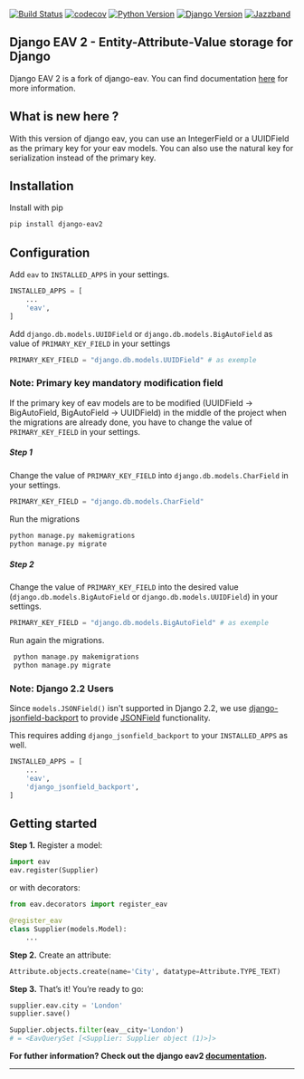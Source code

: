 [![Build Status](https://github.com/jazzband/django-eav2/actions/workflows/test.yml/badge.svg)](https://github.com/jazzband/django-eav2/actions/workflows/test.yml)
[![codecov](https://codecov.io/gh/jazzband/django-eav2/branch/master/graph/badge.svg?token=BJk3zS22BS)](https://codecov.io/gh/jazzband/django-eav2)
[![Python Version](https://img.shields.io/pypi/pyversions/django-eav2.svg)](https://pypi.org/project/django-eav2/)
[![Django Version](https://img.shields.io/pypi/djversions/django-eav2.svg?color=green)](https://pypi.org/project/django-eav2/)
[![Jazzband](https://jazzband.co/static/img/badge.svg)](https://jazzband.co/)

## Django EAV 2 - Entity-Attribute-Value storage for Django

Django EAV 2 is a fork of django-eav. You can find documentation <a href="https://django-eav2.rtfd.io">here</a> for more information.

## What is new here ?

With this version of django eav, you can use an IntegerField or a UUIDField as the primary key for your eav models.
You can also use the natural key for serialization instead of the primary key.


## Installation

Install with pip

```bash
pip install django-eav2
```

## Configuration

Add `eav` to `INSTALLED_APPS` in your settings.

```python
INSTALLED_APPS = [
    ...
    'eav',
]
```

Add `django.db.models.UUIDField` or `django.db.models.BigAutoField` as value of `PRIMARY_KEY_FIELD` in your settings

``` python
PRIMARY_KEY_FIELD = "django.db.models.UUIDField" # as exemple
```
### Note: Primary key mandatory modification field

If the primary key of eav models are to be modified (UUIDField -> BigAutoField, BigAutoField -> UUIDField) in the middle of the project when the migrations are already done, you have to change the value of `PRIMARY_KEY_FIELD` in your settings.

##### Step 1
 Change the value of `PRIMARY_KEY_FIELD` into `django.db.models.CharField` in your settings.

 ```python
 PRIMARY_KEY_FIELD = "django.db.models.CharField"
 ```

 Run the migrations

 ```bash
 python manage.py makemigrations
 python manage.py migrate
 ```

##### Step 2
 Change the value of `PRIMARY_KEY_FIELD` into the desired value (`django.db.models.BigAutoField` or `django.db.models.UUIDField`) in your settings.

 ```python
 PRIMARY_KEY_FIELD = "django.db.models.BigAutoField" # as exemple
 ```

  Run again the migrations.

```bash
 python manage.py makemigrations
 python manage.py migrate
 ```

### Note: Django 2.2 Users

Since `models.JSONField()` isn't supported in Django 2.2, we use [django-jsonfield-backport](https://github.com/laymonage/django-jsonfield-backport) to provide [JSONField](https://docs.djangoproject.com/en/dev/releases/3.1/#jsonfield-for-all-supported-database-backends) functionality.

This requires adding `django_jsonfield_backport` to your `INSTALLED_APPS` as well.

```python
INSTALLED_APPS = [
    ...
    'eav',
    'django_jsonfield_backport',
]
```

## Getting started

**Step 1.** Register a model:

```python
import eav
eav.register(Supplier)
```

or with decorators:

```python
from eav.decorators import register_eav

@register_eav
class Supplier(models.Model):
    ...
```

**Step 2.** Create an attribute:

```python
Attribute.objects.create(name='City', datatype=Attribute.TYPE_TEXT)
```

**Step 3.** That’s it! You’re ready to go:

```python
supplier.eav.city = 'London'
supplier.save()

Supplier.objects.filter(eav__city='London')
# = <EavQuerySet [<Supplier: Supplier object (1)>]>
```

**For futher information? Check out the django eav2 <a href="https://django-eav2.readthedocs.io/en/latest/#documentation">documentation</a>.**

---
